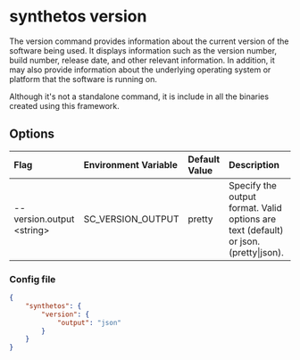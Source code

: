 # synthetos version

The version command provides information about the current version of the software being used. It displays information such as the version number, build number, release date, and other relevant information. In addition, it may also provide information about the underlying operating system or platform that the software is running on.

Although it's not a standalone command, it is include in all the binaries created using this framework.

## Options
| Flag                 | Environment Variable      | Default Value | Description |
| :--------------------| :-------------------------| :------------ | :---------- |
| --version.output \<string> | SC\_VERSION\_OUTPUT | pretty | Specify the output format. Valid options are text (default) or json. (pretty\|json). |

### Config file

```json
{
    "synthetos": {
        "version": {
            "output": "json"
        }
    }
}
```
